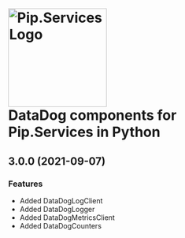 # <img src="https://uploads-ssl.webflow.com/5ea5d3315186cf5ec60c3ee4/5edf1c94ce4c859f2b188094_logo.svg" alt="Pip.Services Logo" width="200"> <br/> DataDog components for Pip.Services in Python

## <a name="3.0.0"></a> 3.0.0 (2021-09-07)

### Features
* Added DataDogLogClient
* Added DataDogLogger
* Added DataDogMetricsClient
* Added DataDogCounters
